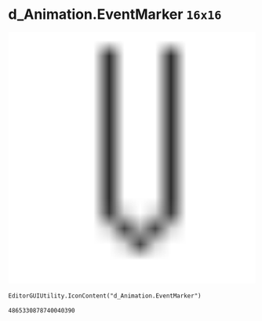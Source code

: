 # d_Animation.EventMarker `16x16`
<img src="/img/d_Animation.EventMarker.png" width=512 height=512>

``` CSharp
EditorGUIUtility.IconContent("d_Animation.EventMarker")
```
```
4865330878740040390
```
